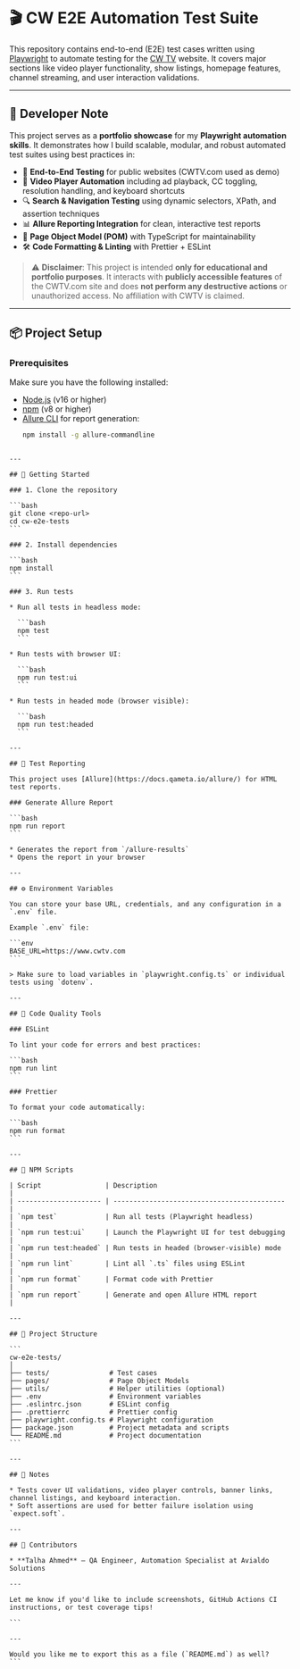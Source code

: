 # 🎬 CW E2E Automation Test Suite

This repository contains end-to-end (E2E) test cases written using [Playwright](https://playwright.dev/) to automate testing for the [CW TV](https://www.cwtv.com) website. It covers major sections like video player functionality, show listings, homepage features, channel streaming, and user interaction validations.

---

## 💼 Developer Note

This project serves as a **portfolio showcase** for my **Playwright automation skills**. It demonstrates how I build scalable, modular, and robust automated test suites using best practices in:

* 🎯 **End-to-End Testing** for public websites (CWTV.com used as demo)
* 🎥 **Video Player Automation** including ad playback, CC toggling, resolution handling, and keyboard shortcuts
* 🔍 **Search & Navigation Testing** using dynamic selectors, XPath, and assertion techniques
* 📊 **Allure Reporting Integration** for clean, interactive test reports
* 🧩 **Page Object Model (POM)** with TypeScript for maintainability
* 🛠 **Code Formatting & Linting** with Prettier + ESLint

> ⚠️ **Disclaimer**: This project is intended **only for educational and portfolio purposes**. It interacts with **publicly accessible features** of the CWTV.com site and does **not perform any destructive actions** or unauthorized access. No affiliation with CWTV is claimed.

---

## 📦 Project Setup

### Prerequisites

Make sure you have the following installed:

- [Node.js](https://nodejs.org/) (v16 or higher)
- [npm](https://www.npmjs.com/) (v8 or higher)
- [Allure CLI](https://docs.qameta.io/allure/) for report generation:
  ```bash
  npm install -g allure-commandline
````

---

## 🚀 Getting Started

### 1. Clone the repository

```bash
git clone <repo-url>
cd cw-e2e-tests
```

### 2. Install dependencies

```bash
npm install
```

### 3. Run tests

* Run all tests in headless mode:

  ```bash
  npm test
  ```

* Run tests with browser UI:

  ```bash
  npm run test:ui
  ```

* Run tests in headed mode (browser visible):

  ```bash
  npm run test:headed
  ```

---

## 🧪 Test Reporting

This project uses [Allure](https://docs.qameta.io/allure/) for HTML test reports.

### Generate Allure Report

```bash
npm run report
```

* Generates the report from `/allure-results`
* Opens the report in your browser

---

## ⚙️ Environment Variables

You can store your base URL, credentials, and any configuration in a `.env` file.

Example `.env` file:

```env
BASE_URL=https://www.cwtv.com
```

> Make sure to load variables in `playwright.config.ts` or individual tests using `dotenv`.

---

## 🧹 Code Quality Tools

### ESLint

To lint your code for errors and best practices:

```bash
npm run lint
```

### Prettier

To format your code automatically:

```bash
npm run format
```

---

## 🧾 NPM Scripts

| Script                | Description                                 |
| --------------------- | ------------------------------------------- |
| `npm test`            | Run all tests (Playwright headless)         |
| `npm run test:ui`     | Launch the Playwright UI for test debugging |
| `npm run test:headed` | Run tests in headed (browser-visible) mode  |
| `npm run lint`        | Lint all `.ts` files using ESLint           |
| `npm run format`      | Format code with Prettier                   |
| `npm run report`      | Generate and open Allure HTML report        |

---

## 📁 Project Structure

```
cw-e2e-tests/
│
├── tests/               # Test cases
├── pages/               # Page Object Models
├── utils/               # Helper utilities (optional)
├── .env                 # Environment variables
├── .eslintrc.json       # ESLint config
├── .prettierrc          # Prettier config
├── playwright.config.ts # Playwright configuration
├── package.json         # Project metadata and scripts
└── README.md            # Project documentation
```

---

## 📌 Notes

* Tests cover UI validations, video player controls, banner links, channel listings, and keyboard interaction.
* Soft assertions are used for better failure isolation using `expect.soft`.

---

## 🙌 Contributors

* **Talha Ahmed** – QA Engineer, Automation Specialist at Avialdo Solutions

---

Let me know if you'd like to include screenshots, GitHub Actions CI instructions, or test coverage tips!

```

---

Would you like me to export this as a file (`README.md`) as well?
```
